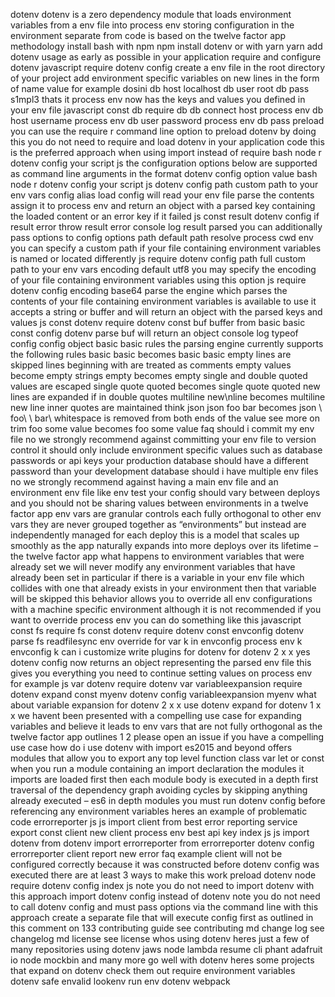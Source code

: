 dotenv dotenv is a zero dependency module that loads environment variables from a env file into process env storing configuration in the environment separate from code is based on the twelve factor app methodology install bash with npm npm install dotenv or with yarn yarn add dotenv usage as early as possible in your application require and configure dotenv javascript require dotenv config create a env file in the root directory of your project add environment specific variables on new lines in the form of name value for example dosini db host localhost db user root db pass s1mpl3 thats it process env now has the keys and values you defined in your env file javascript const db require db db connect host process env db host username process env db user password process env db pass preload you can use the require r command line option to preload dotenv by doing this you do not need to require and load dotenv in your application code this is the preferred approach when using import instead of require bash node r dotenv config your script js the configuration options below are supported as command line arguments in the format dotenv config option value bash node r dotenv config your script js dotenv config path custom path to your env vars config alias load config will read your env file parse the contents assign it to process env and return an object with a parsed key containing the loaded content or an error key if it failed js const result dotenv config if result error throw result error console log result parsed you can additionally pass options to config options path default path resolve process cwd env you can specify a custom path if your file containing environment variables is named or located differently js require dotenv config path full custom path to your env vars encoding default utf8 you may specify the encoding of your file containing environment variables using this option js require dotenv config encoding base64 parse the engine which parses the contents of your file containing environment variables is available to use it accepts a string or buffer and will return an object with the parsed keys and values js const dotenv require dotenv const buf buffer from basic basic const config dotenv parse buf will return an object console log typeof config config object basic basic rules the parsing engine currently supports the following rules basic basic becomes basic basic empty lines are skipped lines beginning with are treated as comments empty values become empty strings empty becomes empty single and double quoted values are escaped single quote quoted becomes single quote quoted new lines are expanded if in double quotes multiline new\nline becomes multiline new line inner quotes are maintained think json json foo bar becomes json \ foo\ \ bar\ whitespace is removed from both ends of the value see more on trim foo some value becomes foo some value faq should i commit my env file no we strongly recommend against committing your env file to version control it should only include environment specific values such as database passwords or api keys your production database should have a different password than your development database should i have multiple env files no we strongly recommend against having a main env file and an environment env file like env test your config should vary between deploys and you should not be sharing values between environments in a twelve factor app env vars are granular controls each fully orthogonal to other env vars they are never grouped together as “environments” but instead are independently managed for each deploy this is a model that scales up smoothly as the app naturally expands into more deploys over its lifetime – the twelve factor app what happens to environment variables that were already set we will never modify any environment variables that have already been set in particular if there is a variable in your env file which collides with one that already exists in your environment then that variable will be skipped this behavior allows you to override all env configurations with a machine specific environment although it is not recommended if you want to override process env you can do something like this javascript const fs require fs const dotenv require dotenv const envconfig dotenv parse fs readfilesync env override for var k in envconfig process env k envconfig k can i customize write plugins for dotenv for dotenv 2 x x yes dotenv config now returns an object representing the parsed env file this gives you everything you need to continue setting values on process env for example js var dotenv require dotenv var variableexpansion require dotenv expand const myenv dotenv config variableexpansion myenv what about variable expansion for dotenv 2 x x use dotenv expand for dotenv 1 x x we havent been presented with a compelling use case for expanding variables and believe it leads to env vars that are not fully orthogonal as the twelve factor app outlines 1 2 please open an issue if you have a compelling use case how do i use dotenv with import es2015 and beyond offers modules that allow you to export any top level function class var let or const when you run a module containing an import declaration the modules it imports are loaded first then each module body is executed in a depth first traversal of the dependency graph avoiding cycles by skipping anything already executed – es6 in depth modules you must run dotenv config before referencing any environment variables heres an example of problematic code errorreporter js js import client from best error reporting service export const client new client process env best api key index js js import dotenv from dotenv import errorreporter from errorreporter dotenv config errorreporter client report new error faq example client will not be configured correctly because it was constructed before dotenv config was executed there are at least 3 ways to make this work preload dotenv node require dotenv config index js note you do not need to import dotenv with this approach import dotenv config instead of dotenv note you do not need to call dotenv config and must pass options via the command line with this approach create a separate file that will execute config first as outlined in this comment on 133 contributing guide see contributing md change log see changelog md license see license whos using dotenv heres just a few of many repositories using dotenv jaws node lambda resume cli phant adafruit io node mockbin and many more go well with dotenv heres some projects that expand on dotenv check them out require environment variables dotenv safe envalid lookenv run env dotenv webpack